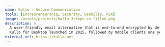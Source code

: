 ```yaml
---
name: Kullo - Secure Communication
tools: [Entrepreneurship, Security, Usabiliy, RSA]
image: /assets/projects/kullo-3steps-en-filled.png
description: >
  A user-friendly email alternative that is end-to-end encrypted by default.
  Kullo for Desktop launched in 2015, followed by mobile clients one year later.
external_url: https://kullo.net
---
```

